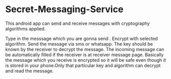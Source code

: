 # Secret-Messaging-Service
This android app can send and receive messages with cryptography algorithms applied.

Type in the messsage which you are gonna send .
Encrypt with selected algorithm.
Send the message via sms or whatsapp.
The key should be known by the receiver to decrypt the message.
The incoming message can be automatically filled if the receiver  is at receiver message page.
Basically the message which you receive is encrypted so it will be safe even though it is stored in your phone.Only that particular key and algorithm can decrypt and read the message.
